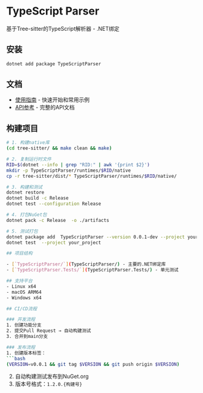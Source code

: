 # TypeScript Parser

基于Tree-sitter的TypeScript解析器 - .NET绑定

## 安装

```bash
dotnet add package TypeScriptParser
```

## 文档

- [使用指南](docs/USAGE_GUIDE.md) - 快速开始和常用示例
- [API参考](docs/API_REFERENCE.md) - 完整的API文档

## 构建项目

```bash
# 1. 构建native库
(cd tree-sitter/ && make clean && make)

# 2. 复制运行时文件
RID=$(dotnet --info | grep "RID:" | awk '{print $2}')
mkdir -p TypeScriptParser/runtimes/$RID/native
cp -r tree-sitter/dist/* TypeScriptParser/runtimes/$RID/native/

# 3. 构建和测试
dotnet restore
dotnet build -c Release
dotnet test --configuration Release 

# 4. 打包NuGet包
dotnet pack -c Release  -o ./artifacts

# 5. 测试打包
dotnet package add  TypeScriptParser --version 0.0.1-dev --project your_project
dotnet test  --project your_project

## 项目结构

- [`TypeScriptParser/`](TypeScriptParser/) - 主要的.NET绑定库
- [`TypeScriptParser.Tests/`](TypeScriptParser.Tests/) - 单元测试

## 支持平台
- Linux x64
- macOS ARM64  
- Windows x64

## CI/CD流程

### 开发流程
1. 创建功能分支
2. 提交Pull Request → 自动构建测试
3. 合并到main分支

### 发布流程
1. 创建版本标签：
```bash
(VERSION=v0.0.1 && git tag $VERSION && git push origin $VERSION)
```
2. 自动构建测试发布到NuGet.org
3. 版本号格式：`1.2.0.{构建号}`
